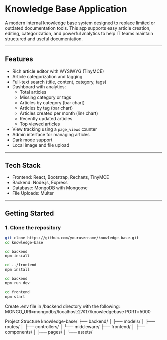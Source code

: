 # Knowledge Base Application

A modern internal knowledge base system designed to replace limited or outdated documentation tools. This app supports easy article creation, editing, categorization, and powerful analytics to help IT teams maintain structured and useful documentation.

---

## Features

- Rich article editor with WYSIWYG (TinyMCE)
- Article categorization and tagging
- Full-text search (title, content, category, tags)
- Dashboard with analytics:
  - Total articles
  - Missing category or tags
  - Articles by category (bar chart)
  - Articles by tag (bar chart)
  - Articles created per month (line chart)
  - Recently updated articles
  - Top viewed articles
- View tracking using a `page_views` counter
- Admin interface for managing articles
- Dark mode support
- Local image and file upload

---

## Tech Stack

- Frontend: React, Bootstrap, Recharts, TinyMCE
- Backend: Node.js, Express
- Database: MongoDB with Mongoose
- File Uploads: Multer

---

## Getting Started

### 1. Clone the repository

```bash
git clone https://github.com/yourusername/knowledge-base.git
cd knowledge-base

cd backend
npm install

cd ../frontend
npm install

cd backend
npm run dev

cd frontend
npm start

```

Create .env file in /backend directory with the following:
MONGO_URI=mongodb://localhost:27017/knowledgebase
PORT=5000


Project Structure
knowledge-base/
├── backend/
│   ├── models/
│   ├── routes/
│   ├── controllers/
│   └── middleware/
├── frontend/
│   ├── components/
│   ├── pages/
│   └── assets/



